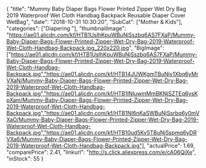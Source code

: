 {
	"title": "Mummy Baby Diaper Bags Flower Printed Zipper Wet Dry Bag 2019 Waterproof Wet Cloth Handbag Backpack Reusable Diaper Cover WetBag",
	"date": "2018-10-31 10:30:20",
	"SubCat": ["Mother & Kids"],
	"categories": ["Diapering "],
	"thumbnailImage": "https://ae01.alicdn.com/kf/HTB1UslhKpuWBuNjSszbq6AS7FXaP/Mummy-Baby-Diaper-Bags-Flower-Printed-Zipper-Wet-Dry-Bag-2019-Waterproof-Wet-Cloth-Handbag-Backpack.jpg_220x220.jpg",
	"BigImage": ["https://ae01.alicdn.com/kf/HTB1UslhKpuWBuNjSszbq6AS7FXaP/Mummy-Baby-Diaper-Bags-Flower-Printed-Zipper-Wet-Dry-Bag-2019-Waterproof-Wet-Cloth-Handbag-Backpack.jpg","https://ae01.alicdn.com/kf/HTB14JUWKgmTBuNjy1Xbq6yMrVXaN/Mummy-Baby-Diaper-Bags-Flower-Printed-Zipper-Wet-Dry-Bag-2019-Waterproof-Wet-Cloth-Handbag-Backpack.jpg","https://ae01.alicdn.com/kf/HTB1lNluwmMmBKNjSZTEq6ysKpXam/Mummy-Baby-Diaper-Bags-Flower-Printed-Zipper-Wet-Dry-Bag-2019-Waterproof-Wet-Cloth-Handbag-Backpack.jpg","https://ae01.alicdn.com/kf/HTB1NI6nKaSWBuNjSsrbq6y0mVXaO/Mummy-Baby-Diaper-Bags-Flower-Printed-Zipper-Wet-Dry-Bag-2019-Waterproof-Wet-Cloth-Handbag-Backpack.jpg","https://ae01.alicdn.com/kf/HTB10ud5Kv5TBuNjSspmq6yDRVXa6/Mummy-Baby-Diaper-Bags-Flower-Printed-Zipper-Wet-Dry-Bag-2019-Waterproof-Wet-Cloth-Handbag-Backpack.jpg"],
	"actualPrice": 1.69,
	"comparePrice": 2.41,
	"linkurl": "http://s.click.aliexpress.com/e/cA06QiXe",
	"inStock": 55
}
